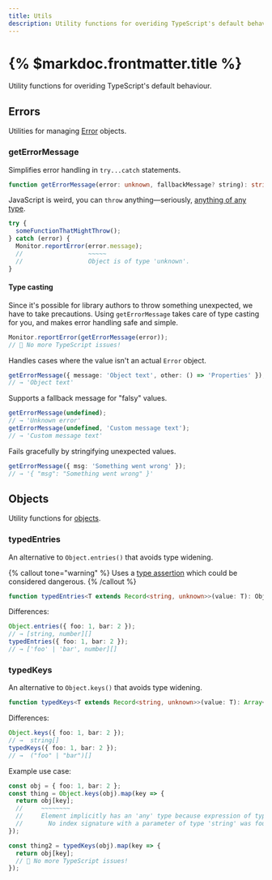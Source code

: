 ```yaml
---
title: Utils
description: Utility functions for overiding TypeScript's default behaviour
---
```


# {% $markdoc.frontmatter.title %}

Utility functions for overiding TypeScript's default behaviour.

## Errors

Utilities for managing [Error](https://developer.mozilla.org/en-US/docs/Web/JavaScript/Reference/Global_Objects/Error) objects.

### getErrorMessage

Simplifies error handling in `try...catch` statements.

```ts
function getErrorMessage(error: unknown, fallbackMessage? string): string
```

JavaScript is weird, you can `throw` anything—seriously, [anything of any type](https://developer.mozilla.org/en-US/docs/Web/JavaScript/Reference/Statements/throw).

```ts
try {
  someFunctionThatMightThrow();
} catch (error) {
  Monitor.reportError(error.message);
  //                  ~~~~~
  //                  Object is of type 'unknown'.
}
```

#### Type casting

Since it's possible for library authors to throw something unexpected, we have to take precautions. Using `getErrorMessage` takes care of type casting for you, and makes error handling safe and simple.

```ts
Monitor.reportError(getErrorMessage(error));
// 🎉 No more TypeScript issues!
```

Handles cases where the value isn't an actual `Error` object.

```ts
getErrorMessage({ message: 'Object text', other: () => 'Properties' });
// → 'Object text'
```

Supports a fallback message for "falsy" values.

```ts
getErrorMessage(undefined);
// → 'Unknown error'
getErrorMessage(undefined, 'Custom message text');
// → 'Custom message text'
```

Fails gracefully by stringifying unexpected values.

```ts
getErrorMessage({ msg: 'Something went wrong' });
// → '{ "msg": "Something went wrong" }'
```

## Objects

Utility functions for [objects](https://developer.mozilla.org/en-US/docs/Web/JavaScript/Reference/Global_Objects/Object).

### typedEntries

An alternative to `Object.entries()` that avoids type widening.

{% callout tone="warning" %}
Uses a [type assertion](https://www.typescriptlang.org/docs/handbook/2/everyday-types.html#type-assertions) which could be considered dangerous.
{% /callout %}

```ts
function typedEntries<T extends Record<string, unknown>>(value: T): ObjectEntry<T>[];
```

Differences:

```ts
Object.entries({ foo: 1, bar: 2 });
// → [string, number][]
typedEntries({ foo: 1, bar: 2 });
// → ['foo' | 'bar', number][]
```

### typedKeys

An alternative to `Object.keys()` that avoids type widening.

```ts
function typedKeys<T extends Record<string, unknown>>(value: T): Array<keyof T>;
```

Differences:

```ts
Object.keys({ foo: 1, bar: 2 });
// →  string[]
typedKeys({ foo: 1, bar: 2 });
// →  ("foo" | "bar")[]
```

Example use case:

```ts
const obj = { foo: 1, bar: 2 };
const thing = Object.keys(obj).map(key => {
  return obj[key];
  //     ~~~~~~~~
  //     Element implicitly has an 'any' type because expression of type 'string' can't be used to index type '{ foo: number; bar: number; }'.
  //       No index signature with a parameter of type 'string' was found on type '{ foo: number; bar: number; }'.
});

const thing2 = typedKeys(obj).map(key => {
  return obj[key];
  // 🎉 No more TypeScript issues!
});
```
